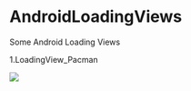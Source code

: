 # AndroidLoadingViews
Some Android Loading Views

1.LoadingView_Pacman

![](https://github.com/chx632996066/AndroidLoadingViews/blob/master/screenshot/LoadingViews.gif)

